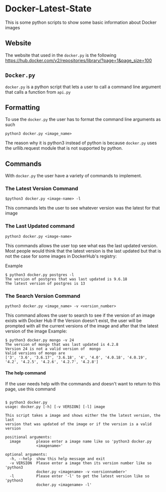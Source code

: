 # Docker-Latest-State
This is some python scripts to show some basic information about Docker images

## Website

The website that used in the `docker.py` is the following
https://hub.docker.com/v2/repositories/library/?page=1&page_size=100

## `Docker.py`

`docker.py` is a python script that lets a user to call a command line argument that calls a function from `api.py`

## Formatting

To use the `docker.py` the user has to format the command line arguments as such

```
python3 docker.py <image_name>
```
The reason why it is python3 instead of python is because `docker.py` uses the urllib.request module that is not supported by python.

 ## Commands
 With `docker.py` the user have a variety of commands to implement.

### The Latest Version Command
```
$python3 docker.py <image-name> -l
```
This commands lets the user to see whatever version was the latest for that image
### The Last Updated  command
~~~
python3 docker.py <image-name>
~~~
This commands allows the user top see what eas the last updated version. Most people would think that the latest version is the last updated but that is not the case for some images in DockerHub's registry:

Example
```
$ python3 docker.py postgres -l
The version of postgres that was last updated is 9.6.18
The latest version of postgres is 13
```
### The Search Version Command
```
python3 docker.py <image_name> -v <version_number>
```
This command allows the user to search to see if the version of an image exists with Docker Hub
If the Version doesn't exist, the user will be prompted with all the current versions of the image and after that the latest version of the image
Example:
```
$ python3 docker.py mongo -v 24
The version of mongo that was last updated is 4.2.8
Version 24 is not a valid version of  mongo
Valid versions of mongo are
['3', '3.6', '3.6.17', '3.6.18', '4', '4.0', '4.0.18', '4.0.19', '4.2', '4.2.5', '4.2.6', '4.2.7', '4.2.8']

```

#### The help command
If the user needs help with the commands and doesn't want to return to this page, use this command
```

$ python3 docker.py
usage: docker.py [-h] [-v VERSION] [-l] image

This script takes a image and shows either the the latest version, the last
version that was updated of the image or if the version is a valid version

positional arguments:
  image       please enter a image name like so 'python3 docker.py
              <imagename>'

optional arguments:
  -h, --help  show this help message and exit
  -v VERSION  Please enter a image then its version number like so 'python3
              docker.py <imagename> -v <versionnumber>'
  -l          Please enter '-l' to get the latest version like so 'python3
              docker.py <imagename> -l'
```

